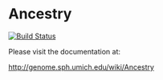 # Ancestry

[![Build Status](https://travis-ci.org/zhanxw/ancestry.svg?branch=master)](https://travis-ci.org/zhanxw/ancestry)

Please visit the documentation at:

http://genome.sph.umich.edu/wiki/Ancestry
